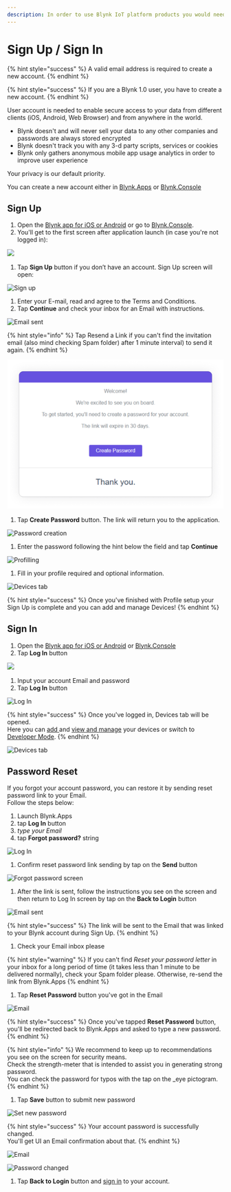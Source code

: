 ```yaml
---
description: In order to use Blynk IoT platform products you would need an account.
---
```


# Sign Up / Sign In

{% hint style="success" %}
A valid email address is required to create a new account.
{% endhint %}

{% hint style="success" %}
If you are a Blynk 1.0 user, you have to create a new account.
{% endhint %}

User account is needed to enable secure access to your data from different clients \(iOS, Android, Web Browser\) and from anywhere in the world.

* Blynk doesn't and will never sell your data to any other companies and passwords are always stored encrypted
* Blynk doesn't track you with any 3-d party scripts, services or cookies
* Blynk only gathers anonymous mobile app usage analytics in order to improve user experience

Your privacy is our default priority.

You can create a new account either in [Blynk.Apps](https://docs.blynk.io/en/platform-overview/products-and-services/products#blynk-app) or [Blynk.Console](https://docs.blynk.io/en/platform-overview/products-and-services/products#blynk-360)

## **Sign Up**

1. Open the [Blynk app for iOS or Android](../downloads/blynk-apps-for-ios-and-android.md) or go to [Blynk.Console](https://blynk.cloud).
2. You'll get to the first screen after application launch \(in case you're not logged in\):

![](https://user-images.githubusercontent.com/72790181/119364178-4fdf3f80-bcb7-11eb-9cd4-37461c57185c.png)

1. Tap **Sign Up** button if you don’t have an account. Sign Up screen will open:

![Sign up](https://user-images.githubusercontent.com/72790181/119994051-e7ed6980-bfd4-11eb-8518-78b33ead5d9e.png)

1. Enter your E-mail, read and agree to the Terms and Conditions.  
2. Tap **Continue** and check your inbox for an Email with instructions.

![Email sent](https://user-images.githubusercontent.com/72790181/119364440-93d24480-bcb7-11eb-81fe-c052382d5f6e.png)

{% hint style="info" %}
Tap Resend a Link if you can't find the invitation email \(also mind checking Spam folder\) after 1 minute interval\) to send it again.
{% endhint %}

![Create Password E-mail button](../.gitbook/assets/create_password.png)

1. Tap **Create Password** button. The link will return you to the application.

![Password creation](https://user-images.githubusercontent.com/72790181/119364490-a2206080-bcb7-11eb-9221-b594e8aec99e.png)

1. Enter the password following the hint below the field and tap **Continue**

![Profilling](https://user-images.githubusercontent.com/72790181/119364574-b5333080-bcb7-11eb-85d1-9525c7eb7fbc.png)

1. Fill in your profile required and optional information.

![Devices tab](https://user-images.githubusercontent.com/72790181/119994134-fb98d000-bfd4-11eb-9dd0-209e4ebe49e6.png)

{% hint style="success" %}
Once you've finished with Profile setup your Sign Up is complete and you can add and manage Devices!
{% endhint %}

## Sign In

1. Open the [Blynk app for iOS or Android](../downloads/blynk-apps-for-ios-and-android.md) or [Blynk.Console](https://blynk.cloud)
2. Tap **Log In** button

![](https://user-images.githubusercontent.com/72790181/119365340-8073a900-bcb8-11eb-9bd5-5f3cc78948f4.png)

1. Input your account Email and password  
2. Tap **Log In** button

![Log In](https://user-images.githubusercontent.com/72790181/119365363-87022080-bcb8-11eb-877d-a9964b36a398.png)

{% hint style="success" %}
Once you've logged in, Devices tab will be opened.  
Here you can [add ](../blynk.apps/device-management/add-new-device.md)and [view and manage](../blynk.apps/device-management/) your devices or switch to [Developer Mode](developer-mode.md).
{% endhint %}

![Devices tab](https://user-images.githubusercontent.com/72790181/119994276-1e2ae900-bfd5-11eb-887d-9194923f444b.png)

## Password Reset

If you forgot your account password, you can restore it by sending reset password link to your Email.  
Follow the steps below:

1. Launch Blynk.Apps
2. tap **Log In** button
3. _type your Email_
4. tap **Forgot password?** string

![Log In](https://user-images.githubusercontent.com/72790181/119365430-984b2d00-bcb8-11eb-9886-ccc21be14284.png)

1. Confirm reset password link sending by tap on the **Send** button 

![Forgot password screen](https://user-images.githubusercontent.com/72790181/119365594-be70cd00-bcb8-11eb-9865-b7fc91e3e23a.png)

1. After the link is sent, follow the instructions you see on the screen and then return to Log In screen by tap on the **Back to Login** button

![Email sent](https://user-images.githubusercontent.com/72790181/119365677-da746e80-bcb8-11eb-8a2b-ebf88b0dcb59.png)

{% hint style="success" %}
The link will be sent to the Email that was linked to your Blynk account during Sign Up.
{% endhint %}

1. Check your Email inbox please

{% hint style="warning" %}
If you can't find _Reset your password letter_ in your inbox for a long period of time \(it takes less than 1 minute to be delivered normally\), check your Spam folder please. Otherwise, re-send the link from Blynk.Apps
{% endhint %}

1. Tap **Reset Password** button you've got in the Email

![Email](https://user-images.githubusercontent.com/72790181/119365776-f415b600-bcb8-11eb-878e-82d79f5f52e1.png)

{% hint style="success" %}
Once you've tapped **Reset Password** button, you'll be redirected back to Blynk.Apps and asked to type a new password.
{% endhint %}

{% hint style="info" %}
We recommend to keep up to recommendations you see on the screen for security means.  
Check the strength-meter that is intended to assist you in generating strong password.  
You can check the password for typos with the tap on the \_eye pictogram.
{% endhint %}

1. Tap **Save** button to submit new password  

![Set new password](https://user-images.githubusercontent.com/72790181/119365819-01cb3b80-bcb9-11eb-8e9d-fcae1bc817ba.png)

{% hint style="success" %}
Your account password is successfully changed.  
You'll get UI an Email confirmation about that.
{% endhint %}

![Email](https://user-images.githubusercontent.com/72790181/119366036-37702480-bcb9-11eb-9edd-be37c6b6d34c.png)

![Password changed](https://user-images.githubusercontent.com/72790181/119366118-4c4cb800-bcb9-11eb-8047-c686c82dc74e.png)

1. Tap **Back to Login** button and [sign in](https://docs.blynk.io/en/getting-started/signup#sign-in) to your account.

